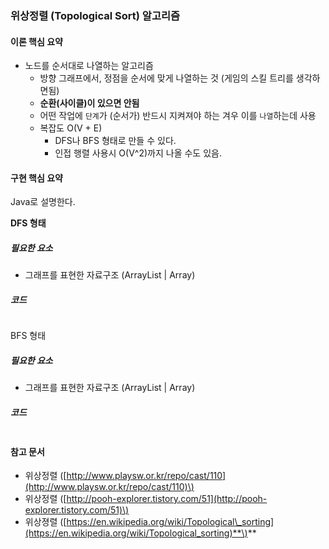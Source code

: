 ### 위상정렬 \(Topological Sort\) 알고리즘

#### 이론 핵심 요약

* 노드를 순서대로 나열하는 알고리즘
  * 방향 그래프에서, 정점을 순서에 맞게 나열하는 것 \(게임의 스킬 트리를 생각하면됨\)
  * **순환\(사이클\)이 있으면 안됨**
  * 어떤 작업에 `단계`가 \(순서가\) 반드시 지켜져야 하는 겨우 이를 `나열`하는데 사용
  * 복잡도 O\(V + E\)
    * DFS나 BFS 형태로 만들 수 있다.
    * 인접 행렬 사용시 O\(V^2\)까지 나올 수도 있음.

#### 구현 핵심 요약

Java로 설명한다.

**DFS 형태**

##### 필요한 요소

* 그래프를 표현한 자료구조 \(ArrayList \| Array\)

##### 코드

```java

```



BFS 형태

##### 필요한 요소

* 그래프를 표현한 자료구조 \(ArrayList \| Array\)

##### 코드

```java

```

#### 

#### 참고 문서

* 위상정렬 \([http://www.playsw.or.kr/repo/cast/110](http://www.playsw.or.kr/repo/cast/110)\)
* 위상정렬 \([http://pooh-explorer.tistory.com/51](http://pooh-explorer.tistory.com/51)\)
* 위상졍렬 \([https://en.wikipedia.org/wiki/Topological\_sorting](https://en.wikipedia.org/wiki/Topological_sorting)**\)**



